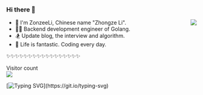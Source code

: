 ### Hi there 👋
<!-- 彩色渐变色 -->
<img align="right" src="https://github-readme-stats.vercel.app/api?username=ZonzeeLi&show_icons=true&include_all_commits=true&bg_color=15,ffcccc,ffffcc,ccffcc,ccffff,ccccff,ffccff&text_color=0066ff&title_color=0066ff" />

- 🌴 I'm ZonzeeLi, Chinese name "Zhongze Li".
- 👨‍💻 Backend development engineer of Golang. 
- 🏂 Update blog, the interview and algorithm.
- 🤪 Life is fantastic. Coding every day.

✨✨✨✨✨✨✨✨✨✨✨✨✨✨✨✨✨

<p align="left"> 
  Visitor count<br>
  <img src="https://profile-counter.glitch.me/ZonzeeLi/count.svg" />
</p>
<!-- 天空之境渐变色
<img align="right" src="https://github-readme-stats.vercel.app/api?username=ZonzeeLi&show_icons=true&include_all_commits=true&bg_color=0,ffd1a3,a3ffff,a3a3ff&text_color=6666ff&title_color=6666ff">

浅冰淇淋渐变色
<img align="right" src="https://github-readme-stats.vercel.app/api?username=ZonzeeLi&show_icons=true&include_all_commits=true&bg_color=10,dbedff,ffeddb"> -->

彩色渐变色
<img align="right" src="https://github-readme-stats.vercel.app/api?username=ZonzeeLi&show_icons=true&include_all_commits=true&bg_color=15,ffcccc,ffffcc,ccffcc,ccffff,ccccff,ffccff&text_color=0066ff&title_color=0066ff" />

<!-- 彩色深渐变色
<img align="right" src="https://github-readme-stats.vercel.app/api?username=ZonzeeLi&show_icons=true&include_all_commits=true&bg_color=5,a8a8ff,ffa8ff,ffa8a8 ,ffffa8,a8ffa8,a8ffff"> 

迈阿密渐变色
<img align="right" src="https://github-readme-stats.vercel.app/api?username=ZonzeeLi&show_icons=true&include_all_commits=true&bg_color=10,fbda61,ff5acd"> 

嫩肤渐变色
<img align="right" src="https://github-readme-stats.vercel.app/api?username=ZonzeeLi&show_icons=true&include_all_commits=true&bg_color=0,ecd6ff,ffd7ea,ffecd6">  -->

[![Typing SVG](https://readme-typing-svg.demolab.com?font=Fira+Code&duration=3000&pause=1000&color=1BFFF9&vCenter=true&random=false&width=435&lines=Hi%2C+I'm+ZonzeeLi.;Welcome+to+my+Github+Page.;Wish+you+have+a+nice+day!)](https://git.io/typing-svg)

<!--
**ZonzeeLi/ZonzeeLi** is a ✨ _special_ ✨ repository because its `README.md` (this file) appears on your GitHub profile.

Here are some ideas to get you started:

- 🔭 I’m currently working on ...
- 🌱 I’m currently learning ...
- 👯 I’m looking to collaborate on ...
- 🤔 I’m looking for help with ...
- 💬 Ask me about ...
- 📫 How to reach me: ...
- 😄 Pronouns: ...
- ⚡ Fun fact: ...
-->

